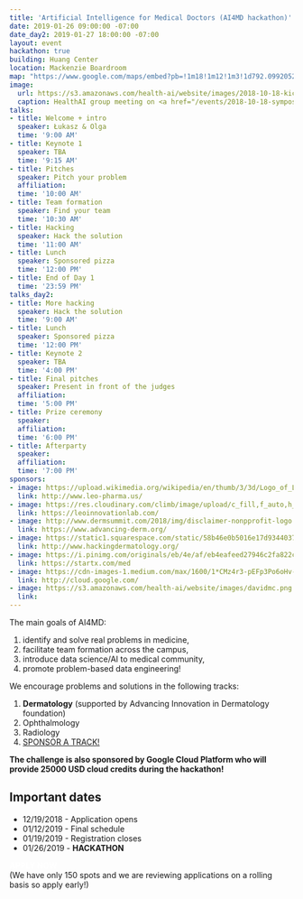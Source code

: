```yaml
---
title: 'Artificial Intelligence for Medical Doctors (AI4MD hackathon)'
date: 2019-01-26 09:00:00 -07:00
date_day2: 2019-01-27 18:00:00 -07:00
layout: event
hackathon: true
building: Huang Center
location: Mackenzie Boardroom
map: "https://www.google.com/maps/embed?pb=!1m18!1m12!1m3!1d792.0992052291884!2d-122.17474501182842!3d37.42772946373163!2m3!1f0!2f0!3f0!3m2!1i1024!2i768!4f13.1!3m3!1m2!1s0x808fbb2ad1efaf1d%3A0xe4be58a43178043f!2sJen-Hsun+Huang+Engineering+Center!5e0!3m2!1sen!2sus!4v1545351630702"
image:
  url: https://s3.amazonaws.com/health-ai/website/images/2018-10-18-kickoff/IMG_5146.jpg
  caption: HealthAI group meeting on <a href="/events/2018-10-18-symposium.html">10/18/2018</a>
talks:
- title: Welcome + intro
  speaker: Łukasz & Olga
  time: '9:00 AM'
- title: Keynote 1
  speaker: TBA
  time: '9:15 AM'
- title: Pitches
  speaker: Pitch your problem
  affiliation: 
  time: '10:00 AM'
- title: Team formation
  speaker: Find your team
  time: '10:30 AM'
- title: Hacking
  speaker: Hack the solution
  time: '11:00 AM'
- title: Lunch
  speaker: Sponsored pizza
  time: '12:00 PM'
- title: End of Day 1
  time: '23:59 PM'
talks_day2:
- title: More hacking
  speaker: Hack the solution
  time: '9:00 AM'
- title: Lunch
  speaker: Sponsored pizza
  time: '12:00 PM'
- title: Keynote 2
  speaker: TBA
  time: '4:00 PM'
- title: Final pitches
  speaker: Present in front of the judges
  affiliation: 
  time: '5:00 PM'
- title: Prize ceremony
  speaker: 
  affiliation: 
  time: '6:00 PM'
- title: Afterparty
  speaker: 
  affiliation: 
  time: '7:00 PM'
sponsors:
- image: https://upload.wikimedia.org/wikipedia/en/thumb/3/3d/Logo_of_Leo_Pharma.png/220px-Logo_of_Leo_Pharma.png
  link: http://www.leo-pharma.us/
- image: https://res.cloudinary.com/climb/image/upload/c_fill,f_auto,h_250,w_250,q_80/v1482095592/luqx80jqvqudqyetm1tu
  link: https://leoinnovationlab.com/
- image: http://www.dermsummit.com/2018/img/disclaimer-nonpprofit-logo.png
  link: https://www.advancing-derm.org/
- image: https://static1.squarespace.com/static/58b46e0b5016e17d9344037b/58b70462725e25e8f03c348c/5ae1f9526d2a7358db5df5d6/1524759379983/Hacking+Dermatology.jpg?format=2500w
  link: http://www.hackingdermatology.org/
- image: https://i.pinimg.com/originals/eb/4e/af/eb4eafeed27946c2fa822c344d3aa603.jpg
  link: https://startx.com/med
- image: https://cdn-images-1.medium.com/max/1600/1*CMz4r3-pEFp3Po6oHv-JxQ.png
  link: http://cloud.google.com/
- image: https://s3.amazonaws.com/health-ai/website/images/davidmc.png
  link: 
---
```


The main goals of AI4MD:

1. identify and solve real problems in medicine,
2. facilitate team formation across the campus,
3. introduce data science/AI to medical community,
4. promote problem-based data engineering!

We encourage problems and solutions in the following tracks:

1. **Dermatology** (supported by Advancing Innovation in Dermatology foundation)
2. Ophthalmology
3. Radiology
4. <a href="mailto:lukasz.kidzinski@stanford.edu">SPONSOR A TRACK!</a>

**The challenge is also sponsored by Google Cloud Platform who will provide 25000 USD cloud credits during the hackathon!**

## Important dates

* 12/19/2018 - Application opens
* 01/12/2019 - Final schedule
* 01/19/2019 - Registration closes
* 01/26/2019 - **HACKATHON**	 

<a style="color: #ffffff !important; text-decoration: none !important; font-weight: bold; display: inline-block !; margin-bottom: 1em;" href="https://healthai.typeform.com/to/IwMHBN" id="download-button" class="btn-large waves-effect waves-light red darken-4">APPLY NOW</a><br />
(We have only 150 spots and we are reviewing applications on a rolling basis so apply early!)